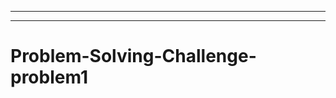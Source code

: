 -------------------------------------------------------
-----------------------------------------------------------------------------------
# Problem-Solving-Challenge-problem1
